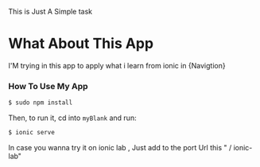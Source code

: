 This is Just A Simple task

# What About This App

I'M trying in this app to apply what i learn from ionic in {Navigtion} 



### How To Use My App



```bash
$ sudo npm install
```

Then, to run it, cd into `myBlank` and run:

```bash
$ ionic serve
```

In case you wanna try it on ionic lab , Just add to the port Url this " / ionic-lab"


